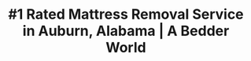 ---
layout: location.njk
title: "#1 Rated Mattress Removal Service in Auburn, Alabama | A Bedder World"
description: "Professional mattress removal and disposal service in Auburn, Alabama. College town eco-friendly disposal, next-day pickup, and competitive pricing. Call 720-263-6094 today!"
permalink: /mattress-removal/alabama/auburn/
city: Auburn
state: Alabama
stateSlug: alabama
tier: 2
coordinates: 
  lat: 32.6010
  lng: -85.4883
pricing:
  startingPrice: 115
  single: 115
  queen: 115
  king: 125
  boxSpring: 25

neighborhoods: [
  {
    "name": "Auburn University Campus",
    "zipCodes": [
      "36849"
    ]
  },
  {
    "name": "Downtown Auburn",
    "zipCodes": [
      "36830"
    ]
  },
  {
    "name": "College Street District",
    "zipCodes": [
      "36830",
      "36849"
    ]
  },
  {
    "name": "North Auburn",
    "zipCodes": [
      "36830",
      "36831"
    ]
  },
  {
    "name": "Heritage Ridge",
    "zipCodes": [
      "36832"
    ]
  },
  {
    "name": "Eagle Ridge",
    "zipCodes": [
      "36830"
    ]
  },
  {
    "name": "The Cotswolds",
    "zipCodes": [
      "36832"
    ]
  },
  {
    "name": "Cary Creek",
    "zipCodes": [
      "36832"
    ]
  }
]
zipCodes: [
  "36830",
  "36831",
  "36832",
  "36849",
  "36879"
]
recyclingPartners: [
  "Lee County Solid Waste Management",
  "Auburn University Facilities Management",
  "East Alabama Disposal Services",
  "ADEM-Approved Recycling Facilities"
]
localRegulations: "Auburn follows Lee County solid waste regulations and Auburn University campus policies. Alabama Criminal Littering laws impose fines up to $1,000-$3,000 for improper disposal. Student housing complexes have specific bulk item removal procedures."
nearbyCities: [
  {
    "name": "Opelika",
    "slug": "opelika",
    "distance": 8,
    "isSuburb": true
  },
  {
    "name": "Columbus",
    "slug": "columbus",
    "distance": 45,
    "isSuburb": false
  },
  {
    "name": "Montgomery",
    "slug": "montgomery",
    "distance": 50,
    "isSuburb": false
  },
  {
    "name": "Birmingham",
    "slug": "birmingham",
    "distance": 115,
    "isSuburb": false
  },
  {
    "name": "Atlanta",
    "slug": "atlanta",
    "distance": 110,
    "isSuburb": false
  }
]

pageContent:
  heroDescription: "#1 rated mattress removal service in Auburn, Alabama. Professional pickup starting at $115. We handle everything from Auburn University dorms to off-campus student housing. Serving 8+ neighborhoods throughout the Loveliest Village on the Plains with full Lee County compliance."
  aboutService: "Auburn's specialized mattress removal and environmental disposal experts, serving Alabama's premier college town with unmatched War Eagle pride and academic excellence standards. From the bustling Auburn University campus and Jordan-Hare Stadium district to the prestigious neighborhoods surrounding the Loveliest Village on the Plains, we deliver professional mattress collection across 8+ neighborhoods throughout Auburn's vibrant 85,000+ residents, maintaining strict compliance with Lee County solid waste regulations and Auburn University facilities policies. Our Auburn team understands the distinctive needs of Alabama's fastest-growing college town - from coordinating with Auburn University housing operations and Greek life organizations to navigating the seasonal demands of student move-ins, graduations, and off-campus housing transitions. Through partnerships with Lee County Solid Waste Management and Auburn University Facilities Management, we guarantee responsible processing that meets all ADEM environmental standards while supporting Auburn's commitment to sustainability and Tiger Nation pride."
  serviceAreasIntro: "We provide comprehensive mattress pickup services throughout the greater Auburn metropolitan area, covering all major neighborhoods from the Auburn University campus to the scenic residential communities:"
  regulationsCompliance: "Our service ensures full compliance with Lee County solid waste regulations and Auburn University campus policies, providing proper documentation for your records and handling all required disposal preparation steps for both residential and student housing requirements."
  environmentalImpact: "Each Auburn mattress collection supports Alabama's premier college town's commitment to environmental sustainability and academic excellence. Working alongside Lee County Solid Waste Management and Auburn University's green initiatives, we've successfully diverted substantial volumes of mattress materials away from Alabama landfills. Recovered components include steel spring systems, foam materials, cotton fabric layers, and hardwood frame structures - materials processed responsibly to minimize ecological impact while supporting Auburn's leadership role in environmental education and sustainable campus operations that make Tiger Nation proud."
  howItWorksScheduling: "Next-day slots available throughout Auburn and surrounding Lee County communities. We'll confirm via text message and coordinate any special access requirements for dormitories, Greek houses, or gated student communities."
  howItWorksService: "Our fully licensed and insured Auburn crew handles complete mattress extraction from any location on your property, manages all Lee County compliance requirements, and expertly navigates the college town's distinctive challenges including student housing protocols and university campus coordination."
  howItWorksDisposal: "Your mattress is processed through Lee County Solid Waste Management, Auburn University Facilities Management, or certified ADEM-approved Alabama recycling facilities for responsible material recovery and environmental protection."
  sidebarStats:
    mattressesRemoved: "4,829"

reviews:
  count: 187
  featured: [
  {
    "text": "As an Auburn University student living off-campus, I needed quick mattress removal before graduation. A Bedder World coordinated perfectly around finals week and handled our apartment mattress pickup without any stress. They understand college schedules and Tiger Nation needs perfectly!",
    "author": "Sarah K.",
    "neighborhood": "Auburn University Campus"
  },
  {
    "text": "Our family has lived in Auburn for three generations, and we've seen the town grow around the university. When we upgraded our guest room for visiting Auburn alumni, A Bedder World's service reminded us why this is still the Loveliest Village on the Plains. Professional service that honors our community traditions.",
    "author": "Coach Williams R.",
    "neighborhood": "Downtown Auburn"
  },
  {
    "text": "Living in Heritage Ridge, we needed a service that understood Auburn's high standards for both environmental responsibility and community pride. Their detailed explanation of the recycling process and their support for Auburn's sustainability initiatives really impressed us. War Eagle to responsible service!",
    "author": "Dr. Jennifer M.",
    "neighborhood": "Heritage Ridge"
  }
]
faqs: [
  {
    "question": "Do you remove mattresses from Auburn University dorms and student housing?",
    "answer": "Absolutely! We work with Auburn University housing operations, Greek life organizations, and off-campus student apartments. Our team coordinates with residence hall staff and follows all university protocols for dorm and student housing mattress removals, especially during move-out periods and semester transitions."
  },
  {
    "question": "What's included in your Auburn mattress removal service?",
    "answer": "Complete removal from any location in your Auburn home, dorm, or student housing, loading, transportation, and environmentally responsible disposal. We handle everything including Lee County compliance requirements and coordinate with Auburn University policies so students and families don't have to worry about regulations."
  },
  {
    "question": "Can you handle large furniture removals along with mattresses in Tiger Town?",
    "answer": "Yes! We remove box springs, bed frames, couches, chairs, and other furniture items throughout Auburn. Our transparent pricing is based on the number of pieces, making it easy for students and families to clear out multiple items during moves, whether from Heritage Ridge, Eagle Ridge, or other Auburn neighborhoods."
  },
  {
    "question": "How quickly can you pick up mattresses in Auburn?",
    "answer": "We offer next-day pickup throughout Auburn and the greater Lee County area. Same-day service may be available depending on our schedule and your specific location within Alabama's Loveliest Village on the Plains, especially during busy graduation and move-in periods."
  },
  {
    "question": "Do you provide mattress removal services for Auburn University departments and student organizations?",
    "answer": "Yes, we serve Auburn University departments, Greek life organizations, student housing facilities, and other campus organizations. We can handle large-volume removals and provide proper documentation for university records and environmental compliance with Auburn's sustainability standards."
  },
  {
    "question": "What makes your Auburn service different from standard waste removal companies?",
    "answer": "We're specifically trained in Auburn University campus protocols, Lee County regulations, and the unique needs of college town living. Our team understands the sophisticated expectations of Tiger Nation and the academic excellence standards that Auburn University and the surrounding community demand from service providers."
  }
]
---